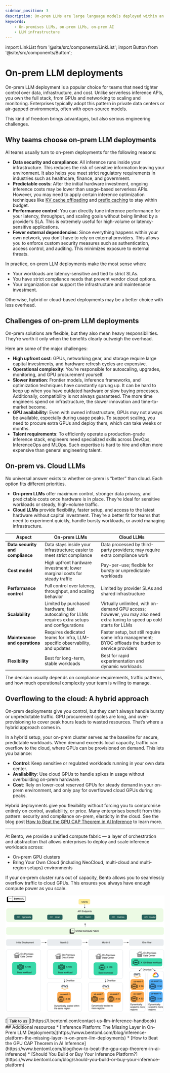 ```yaml
---
sidebar_position: 3
description: On-prem LLMs are large language models deployed within an organization’s own infrastructure, such as private data centers or air-gapped environments. This pattern offers full control over data, models, performance, and cost.
keywords:
    - On-premises LLMs, on-prem LLMs, on-prem AI
    - LLM infrastructure
---
```


import LinkList from '@site/src/components/LinkList';
import Button from '@site/src/components/Button';

# On-prem LLM deployments

On-prem LLM deployment is a popular choice for teams that need tighter control over data, infrastructure, and cost. Unlike serverless inference APIs, you own the full stack, from GPUs and networking to scaling and monitoring. Enterprises typically adopt this pattern in private data centers or air-gapped environments, often with open-source models.

This kind of freedom brings advantages, but also serious engineering challenges.

## Why teams choose on-prem LLM deployments

AI teams usually turn to on-prem deployments for the following reasons:

- **Data security and compliance**: All inference runs inside your infrastructure. This reduces the risk of sensitive information leaving your environment. It also helps you meet strict regulatory requirements in industries such as healthcare, finance, and government.
- **Predictable costs**: After the initial hardware investment, ongoing inference costs may be lower than usage-based serverless APIs. However, you may need to apply certain inference optimization techniques like [KV cache offloading](../inference-optimization/kv-cache-offloading) and [prefix caching](../inference-optimization/prefix-caching) to stay within budget.
- **Performance control**: You can directly tune inference performance for your latency, throughput, and scaling goals without being limited by a provider’s SLA. This is extremely useful for high-volume or latency-sensitive applications.
- **Fewer external dependencies**: Since everything happens within your own network, you don’t have to rely on external providers. This allows you to enforce custom security measures such as authentication, access control, and auditing. This minimizes exposure to external threats.

In practice, on-prem LLM deployments make the most sense when:

- Your workloads are latency-sensitive and tied to strict SLAs.
- You have strict compliance needs that prevent vendor cloud options.
- Your organization can support the infrastructure and maintenance investment.

Otherwise, hybrid or cloud-based deployments may be a better choice with less overhead.

## Challenges of on-prem LLM deployments

On-prem solutions are flexible, but they also mean heavy responsibilities. They’re worth it only when the benefits clearly outweigh the overhead.

Here are some of the major challenges:

- **High upfront cost**: GPUs, networking gear, and storage require large capital investments, and hardware refresh cycles are expensive.
- **Operational complexity**: You’re responsible for autoscaling, upgrades, monitoring, and GPU procurement yourself.
- **Slower iteration**: Frontier models, inference frameworks, and optimization techniques have constantly sprung up. It can be hard to keep up when you have outdated hardware or slow buying processes. Additionally, compatibility is not always guaranteed. The more time engineers spend on infrastructure, the slower innovation and time-to-market become.
- **GPU availability**: Even with owned infrastructure, GPUs may not always be available, especially during usage peaks. To support scaling, you need to procure extra GPUs and deploy them, which can take weeks or months.
- **Talent requirements**: To efficiently operate a production-grade inference stack, engineers need specialized skills across DevOps, InferenceOps and MLOps. Such expertise is hard to hire and often more expensive than general engineering talent.

## On-prem vs. Cloud LLMs

No universal answer exists to whether on-prem is “better” than cloud. Each option fits different priorities.

- **On-prem LLMs** offer maximum control, stronger data privacy, and predictable costs once hardware is in place. They’re ideal for sensitive workloads or steady, high-volume traffic.
- **Cloud LLMs** provide flexibility, faster setup, and access to the latest hardware without capital investment. They’re a better fit for teams that need to experiment quickly, handle bursty workloads, or avoid managing infrastructure.

| Aspect | On-prem LLMs | Cloud LLMs |
| --- | --- | --- |
| **Data security and compliance** | Data stays inside your infrastructure; easier to meet strict compliance | Data processed by third-party providers; may require extra compliance work |
| **Cost model** | High upfront hardware investment; lower marginal costs for steady traffic | Pay-per-use; flexible for bursty or unpredictable workloads |
| **Performance control** | Full control over latency, throughput, and scaling behavior | Limited by provider SLAs and shared infrastructure |
| **Scalability** | Limited by purchased hardware; fast autoscaling for LLMs requires extra setups and configurations | Virtually unlimited, with on-demand GPU access; however, you may also need extra tuning to speed up cold starts for LLMs |
| **Maintenance and operations**  | Requires dedicated teams for infra, LLM-specific observability, and updates | Faster setup, but still require some infra management; BYOC offloads the burden to service providers |
| **Flexibility** | Best for long-term, stable workloads | Best for rapid experimentation and dynamic workloads |

The decision usually depends on compliance requirements, traffic patterns, and how much operational complexity your team is willing to manage.

## Overflowing to the cloud: A hybrid approach

On-prem deployments give you control, but they can’t always handle bursty or unpredictable traffic. GPU procurement cycles are long, and over-provisioning to cover peak hours leads to wasted resources. That’s where a hybrid approach comes in.

In a hybrid setup, your on-prem cluster serves as the baseline for secure, predictable workloads. When demand exceeds local capacity, traffic can overflow to the cloud, where GPUs can be provisioned on demand. This lets you balance:

- **Control**: Keep sensitive or regulated workloads running in your own data center.
- **Availability**: Use cloud GPUs to handle spikes in usage without overbuilding on-prem hardware.
- **Cost**: Rely on lower-cost reserved GPUs for steady demand in your on-prem environment, and only pay for overflowed cloud GPUs during peaks.

Hybrid deployments give you flexibility without forcing you to compromise entirely on control, availability, or price. Many enterprises benefit from this pattern: security and compliance on-prem, elasticity in the cloud. See the blog post [How to Beat the GPU CAP Theorem in AI Inference](https://www.bentoml.com/blog/how-to-beat-the-gpu-cap-theorem-in-ai-inference) to learn more.

---

At Bento, we provide a unified compute fabric — a layer of orchestration and abstraction that allows enterprises to deploy and scale inference workloads across:

- On-prem GPU clusters
- Bring Your Own Cloud (including NeoCloud, multi-cloud and multi-region setups) environments

If your on-prem cluster runs out of capacity, Bento allows you to seamlessly overflow traffic to cloud GPUs. This ensures you always have enough compute power as you scale.

![overflow-to-cloud-gpus.png](./img/overflow-to-cloud-gpus.png)

<div style={{ margin: '3rem 0' }}>
[<Button>Talk to us</Button>](https://l.bentoml.com/contact-us-llm-inference-handbook)
</div>

<LinkList>
  ## Additional resources
  * [Inference Platform: The Missing Layer in On-Prem LLM Deployments](https://www.bentoml.com/blog/inference-platform-the-missing-layer-in-on-prem-llm-deployments)
  * [How to Beat the GPU CAP Theorem in AI Inference](https://www.bentoml.com/blog/how-to-beat-the-gpu-cap-theorem-in-ai-inference)
  * [Should You Build or Buy Your Inference Platform?](https://www.bentoml.com/blog/should-you-build-or-buy-your-inference-platform)
</LinkList>